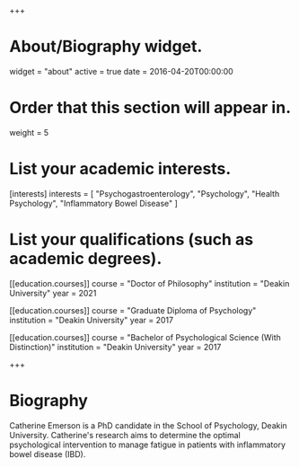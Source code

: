 +++
# About/Biography widget.
widget = "about"
active = true
date = 2016-04-20T00:00:00

# Order that this section will appear in.
weight = 5

# List your academic interests.
[interests]
  interests = [
    "Psychogastroenterology",
    "Psychology",
    "Health Psychology",
    "Inflammatory Bowel Disease"
  ]

# List your qualifications (such as academic degrees).
[[education.courses]]
  course = "Doctor of Philosophy"
  institution = "Deakin University"
  year = 2021

[[education.courses]]
  course = "Graduate Diploma of Psychology"
  institution = "Deakin University"
  year = 2017

[[education.courses]]
  course = "Bachelor of Psychological Science (With Distinction)"
  institution = "Deakin University"
  year = 2017
 
+++

# Biography

Catherine Emerson is a PhD candidate in the School of Psychology, Deakin University.
Catherine's research aims to determine the optimal psychological intervention to manage fatigue in patients with inflammatory bowel disease (IBD). 

